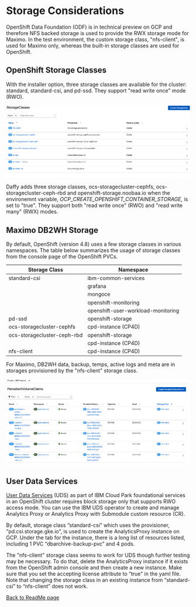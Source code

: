 # Storage Considerations

OpenShift Data Foundation (ODF) is in technical preview on GCP and
therefore NFS backed storage is used to provide the RWX storage mode for
Maximo. In the test environment, the custom storage class, "nfs-client",
is used for Maximo only, whereas the built-in storage classes are used
for OpenShift.

## OpenShift Storage Classes

With the installer option, three storage classes are available for the
cluster: standard, standard-csi, and pd-ssd. They support "read write
once" mode (RWO).

![Storage Classes](../media/storage-classes.png)

Daffy adds three storage classes, ocs-storagecluster-cephfs,
ocs-storagecluster-ceph-rbd and openshift-storage.noobaa.io when the
environemnt variable, *OCP_CREATE_OPENSHIFT_CONTAINER_STORAGE,* is set
to "true". They support both "read write once" (RWO) and "read write
many" (RWX) modes.

## Maximo DB2WH Storage

By default, OpenShift (version 4.8) uses a few storage classes in
various namespaces. The table below summarizes the usage of storage
classes from the console page of the OpenShift PVCs.

| Storage Class               | Namespace                          |
|-----------------------------|------------------------------------|
| standard-csi                | ibm-common-services                |
|                             | grafana                            |
|                             | mongoce                            |
|                             | openshift-monitoring               |
|                             | openshift-user-workload-monitoring |
| pd-ssd                      | openshift-storage                  |
| ocs-storagecluster-cephfs   | cpd-instance (CP4D)                |
| ocs-storagecluster-ceph-rbd | openshift-storage                  |
|                             | cpd-instance (CP4D)                |
| nfs-client                  | cpd-instance (CP4D)                |

For Maximo, DB2WH data, backup, temps, active logs and meta are in
storages provisioned by the "nfs-client" storage class.

![Database Storages](../media/database-storages.png)

## User Data Services

[User Data Services](https://www.ibm.com/docs/en/cpfs?topic=operator-storage-options) (UDS) as part of IBM Cloud Park foundational services in an OpenShift cluster requires block storage only that supports RWO access mode. You can use the IBM UDS operator to create and manage Analytics Proxy or Analytics Proxy with Submodule custom resource (CR). 

By default, storage class “standard-csi” which uses the provisioner, “pd.csi.storage.gke.io”, is used to create the AnalyticsProxy instance on GCP. Under the tab for the instance, there is a long list of resources listed, including 1 PVC “dbarchive-backup-pvc” and 4 pods. 
 
The "nfs-client" storage class seems to work for UDS though further testing may be necessary. To do that, delete the AnalyticsProxy instance if it exists from the OpenShift admin console and then create a new instance. Make sure that you set the accepting license attribute to “true” in the yaml file. Note that changing the storage class in an existing instance from “standard-csi” to “nfs-client” does not work.
 

[Back to ReadMe page](../README.md)